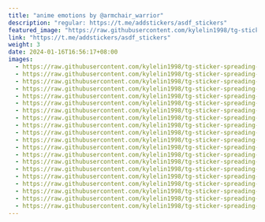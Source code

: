 ```yaml
---
title: "anime emotions by @armchair_warrior"
description: "regular: https://t.me/addstickers/asdf_stickers"
featured_image: "https://raw.githubusercontent.com/kylelin1998/tg-sticker-spreading-worldwide-images/main/img/37655d59-deb1-4bbf-b0f1-5ae723d1c5f3.jpg"
link: "https://t.me/addstickers/asdf_stickers"
weight: 3
date: 2024-01-16T16:56:17+08:00
images:
  - https://raw.githubusercontent.com/kylelin1998/tg-sticker-spreading-worldwide-images/main/img/37655d59-deb1-4bbf-b0f1-5ae723d1c5f3.jpg
  - https://raw.githubusercontent.com/kylelin1998/tg-sticker-spreading-worldwide-images/main/img/e2e7cc2e-9b88-4f32-8000-d7c3a48796ea.jpg
  - https://raw.githubusercontent.com/kylelin1998/tg-sticker-spreading-worldwide-images/main/img/4b8d844d-8a89-40a0-b652-e96f331a4f22.jpg
  - https://raw.githubusercontent.com/kylelin1998/tg-sticker-spreading-worldwide-images/main/img/66ea116f-b17d-4ea6-96d5-5b44b2d627b2.jpg
  - https://raw.githubusercontent.com/kylelin1998/tg-sticker-spreading-worldwide-images/main/img/e9eeab10-6e0b-4ff8-bd89-c783a6bad8e3.jpg
  - https://raw.githubusercontent.com/kylelin1998/tg-sticker-spreading-worldwide-images/main/img/b0496226-1df5-4030-8610-a49840a4db8e.jpg
  - https://raw.githubusercontent.com/kylelin1998/tg-sticker-spreading-worldwide-images/main/img/ccef6acf-6cd5-4f3b-b849-f581d4764c38.jpg
  - https://raw.githubusercontent.com/kylelin1998/tg-sticker-spreading-worldwide-images/main/img/1a9c2281-4a13-4263-9678-5e4c3c403abb.jpg
  - https://raw.githubusercontent.com/kylelin1998/tg-sticker-spreading-worldwide-images/main/img/01f7d132-ac84-40d8-860a-5c9d70cf0330.jpg
  - https://raw.githubusercontent.com/kylelin1998/tg-sticker-spreading-worldwide-images/main/img/c867c96b-d181-44a0-b9f7-bf617a47f21d.jpg
  - https://raw.githubusercontent.com/kylelin1998/tg-sticker-spreading-worldwide-images/main/img/0597ab9e-8713-4b1b-a438-a6849b87a746.jpg
  - https://raw.githubusercontent.com/kylelin1998/tg-sticker-spreading-worldwide-images/main/img/bd90e56d-2258-4037-99a0-23615ea69e67.jpg
  - https://raw.githubusercontent.com/kylelin1998/tg-sticker-spreading-worldwide-images/main/img/fcbe27ed-8440-421d-a67b-870c0e80e992.jpg
  - https://raw.githubusercontent.com/kylelin1998/tg-sticker-spreading-worldwide-images/main/img/eea8c35c-bed2-43d3-b791-e7c1e806cc68.jpg
  - https://raw.githubusercontent.com/kylelin1998/tg-sticker-spreading-worldwide-images/main/img/30a8032b-fcea-416e-94b3-9e71110d861a.jpg
  - https://raw.githubusercontent.com/kylelin1998/tg-sticker-spreading-worldwide-images/main/img/669bb440-c7a5-4f70-9304-57881dcbe3ba.jpg
  - https://raw.githubusercontent.com/kylelin1998/tg-sticker-spreading-worldwide-images/main/img/479563fd-ece1-40e7-bc6c-1f41b734bb64.jpg
  - https://raw.githubusercontent.com/kylelin1998/tg-sticker-spreading-worldwide-images/main/img/c8f7b95b-f8b2-45e1-a7dc-bca4768df6e8.jpg
  - https://raw.githubusercontent.com/kylelin1998/tg-sticker-spreading-worldwide-images/main/img/f844e1bd-a4b4-4bda-8999-3c0489f2dc88.jpg
  - https://raw.githubusercontent.com/kylelin1998/tg-sticker-spreading-worldwide-images/main/img/1d00ee23-204e-41cb-a872-d3aa41a2ab55.jpg
---
```

